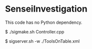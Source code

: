 SenseiInvestigation
===================

This code has no Python dependency.

$ ./sigmake.sh Controller.cpp


$ sigserver.sh -w ./ToolsOnTable.xml 

